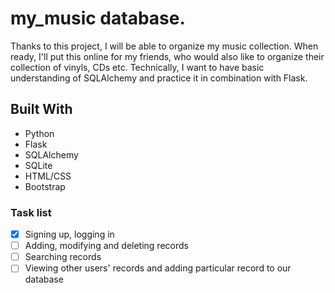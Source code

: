 # my_music database.
Thanks to this project, I will be able to organize my music collection. When ready, I'll put this online for my friends, who would also like to organize their collection of vinyls, CDs etc.
Technically, I want to have basic understanding of SQLAlchemy and practice it in combination with Flask.

## Built With
* Python
* Flask
* SQLAlchemy
* SQLite
* HTML/CSS
* Bootstrap

### Task list
- [x] Signing up, logging in
- [ ] Adding, modifying and deleting records
- [ ] Searching records
- [ ] Viewing other users' records and adding particular record to our database
